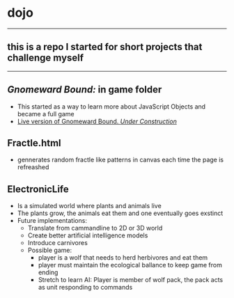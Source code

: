 # dojo
---------
## this is a repo I started for short projects that challenge myself
---------
## _Gnomeward Bound:_ in game folder
* This started as a way to learn more about JavaScript Objects and became a full game
* [Live version of Gnomeward Bound. _Under Construction_](https://gnomeward-bound.firebaseapp.com/)

## Fractle.html 
* gennerates random fractle like patterns in canvas each time the page is refreashed

## ElectronicLife
* Is a simulated world where plants and animals live
* The plants grow, the animals eat them and one eventually goes exstinct
* Future implementations:
  * Translate from cammandline to 2D or 3D world
  * Create better artificial intelligence models
  * Introduce carnivores
  * Possible game: 
    * player is a wolf that needs to herd herbivores and eat them
    * player must maintain the ecological ballance to keep game from ending
    * Stretch to learn AI: Player is member of wolf pack, the pack acts as unit responding to commands
